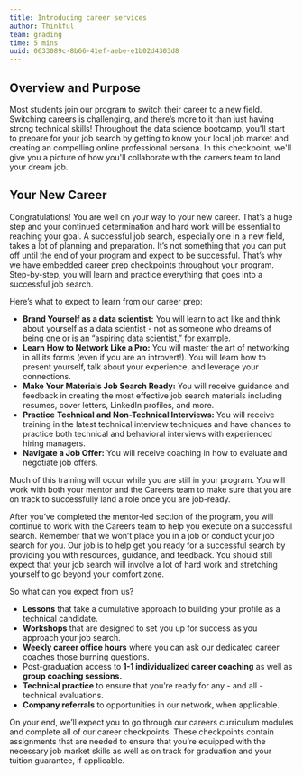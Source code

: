 ```yaml
---
title: Introducing career services
author: Thinkful
team: grading
time: 5 mins
uuid: 0633089c-8b66-41ef-aebe-e1b02d4303d8
---
```


## Overview and Purpose

Most students join our program to switch their career to a new field. Switching careers is challenging, and there’s more to it than just having strong technical skills! Throughout the data science bootcamp, you'll start to prepare for your job search by getting to know your local job market and creating an compelling online professional persona. In this checkpoint, we'll give you a picture of how you'll collaborate with the careers team to land your dream job.

## Your New Career

Congratulations! You are well on your way to your new career. That’s a huge step and your continued determination and hard work will be essential to reaching your goal. A successful job search, especially one in a new field, takes a lot of planning and preparation. It’s not something that you can put off until the end of your program and expect to be successful. That’s why we have embedded career prep checkpoints throughout your program. Step-by-step, you will learn and practice everything that goes into a successful job search.

Here’s what to expect to learn from our career prep:

- **Brand Yourself as a data scientist:** You will learn to act like and think about yourself as a data scientist - not as someone who dreams of being one or is an “aspiring data scientist,” for example.
- **Learn How to Network Like a Pro:** You will master the art of networking in all its forms (even if you are an introvert!). You will learn how to present yourself, talk about your experience, and leverage your connections.
- **Make Your Materials Job Search Ready:** You will receive guidance and feedback in creating the most effective job search materials including resumes, cover letters, LinkedIn profiles, and more.
- **Practice** **Technical** **and Non-Technical Interviews:** You will receive training in the latest technical interview techniques and have chances to practice both technical and behavioral interviews with experienced hiring managers.
- **Navigate a Job Offer:** You will receive coaching in how to evaluate and negotiate job offers.

Much of this training will occur while you are still in your program. You will work with both your mentor and the Careers team to make sure that you are on track to successfully land a role once you are job-ready.

After you’ve completed the mentor-led section of the program, you will continue to work with the Careers team to help you execute on a successful search. Remember that we won’t place you in a job or conduct your job search for you. Our job is to help get you ready for a successful search by providing you with resources, guidance, and feedback. You should still expect that your job search will involve a lot of hard work and stretching yourself to go beyond your comfort zone.

So what can you expect from us?

- **Lessons** that take a cumulative approach to building your profile as a technical candidate.
- **Workshops** that are designed to set you up for success as you approach your job search.
- **Weekly career office hours** where you can ask our dedicated career coaches those burning questions.
- Post-graduation access to **1-1 individualized career coaching** as well as **group coaching sessions.**
- **Technical practice** to ensure that you’re ready for any - and all - technical evaluations.
- **Company referrals** to opportunities in our network, when applicable.
  
On your end, we’ll expect you to go through our careers curriculum modules and complete all of our career checkpoints. These checkpoints contain assignments that are needed to ensure that you’re equipped with the necessary job market skills as well as on track for graduation and your tuition guarantee, if applicable.

